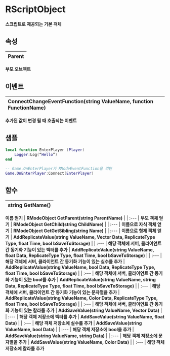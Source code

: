 # **RScriptObject**

 **스크립트로 제공되는 기본 객체** 
## **속성**

| **Parent** |
| :--- |
 **부모 오브젝트** 
## **이벤트**

| **ConnectChangeEventFunction(string ValueName, function FunctionName)** |
| :--- |
 **추가된 값이 변경 될 때 호출되는 이벤트** 
## **샘플**

```lua
local function EnterPlayer (Player)
	Logger:Log(“Hello”)
end

-- Game.OnEnterPlayer가 RModeEventFunction을 리턴
Game.OnEnterPlayer:Connect(EnterPlayer)	 
```
## **함수**

| **string GetName()** |
| :--- |
 **이름 얻기** 
| **RModeObject GetParent(string ParentName)** |
| :--- |
 **부모 객체 얻기** 
| **RModeObject GetChild(string ChildName)** |
| :--- |
 **이름으로 자식 객체 얻기** 
| **RModeObject GetGetSibling(string Name)** |
| :--- |
 **이름으로 형제 객체 얻기** 
| **AddReplicateValue(string ValueName, Vector Data, ReplicateType Type, float Time, bool bSaveToStorage)** |
| :--- |
 **해당 객체에 서버, 클라이언트 간 동기화 기능이 있는 벡터를 추가** 
| **AddReplicateValue(string ValueName, float Data, ReplicateType Type, float Time, bool bSaveToStorage)** |
| :--- |
 **해당 객체에 서버, 클라이언트 간 동기화 기능이 있는 실수를 추가** 
| **AddReplicateValue(string ValueName, bool Data, ReplicateType Type, float Time, bool bSaveToStorage)** |
| :--- |
 **해당 객체에 서버, 클라이언트 간 동기화 기능이 있는 bool를 추가** 
| **AddReplicateValue(string ValueName, string Data, ReplicateType Type, float Time, bool bSaveToStorage)** |
| :--- |
 **해당 객체에 서버, 클라이언트 간 동기화 기능이 있는 문자열을 추가** 
| **AddReplicateValue(string ValueName, Color Data, ReplicateType Type, float Time, bool bSaveToStorage)** |
| :--- |
 **해당 객체에 서버, 클라이언트 간 동기화 기능이 있는 칼라를 추가** 
| **AddSaveValue(string ValueName, Vector Data)** |
| :--- |
 **해당 객체 저장소에 벡터를 추가** 
| **AddSaveValue(string ValueName, float Data)** |
| :--- |
 **해당 객체 저장소에 실수를 추가** 
| **AddSaveValue(string ValueName, bool Data)** |
| :--- |
 **해당 객체 저장소에 bool을 추가** 
| **AddSaveValue(string ValueName, string Data)** |
| :--- |
 **해당 객체 저장소에 문자열을 추가** 
| **AddSaveValue(string ValueName, Color Data)** |
| :--- |
 **해당 객체 저장소에 칼라를 추가** 
